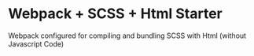 # Webpack + SCSS + Html Starter
Webpack configured for compiling and bundling SCSS with Html (without Javascript Code)
